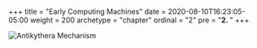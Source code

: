 +++
title = "Early Computing Machines"
date = 2020-08-10T16:23:05-05:00
weight = 200
archetype = "chapter"
ordinal = "2"
pre = "<b>2. </b>"
+++


![Antikythera Mechanism](https://upload.wikimedia.org/wikipedia/commons/thumb/6/66/NAMA_Machine_d%27Anticyth%C3%A8re_1.jpg/673px-NAMA_Machine_d%27Anticyth%C3%A8re_1.jpg)
